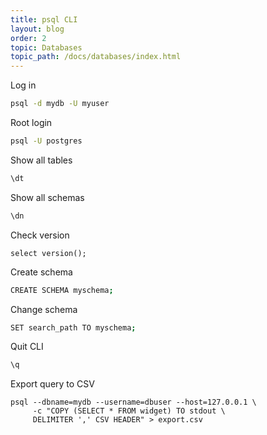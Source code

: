 ```yaml
---
title: psql CLI
layout: blog
order: 2
topic: Databases
topic_path: /docs/databases/index.html
---
```


Log in
```bash
psql -d mydb -U myuser
```

Root login
```bash
psql -U postgres
```

Show all tables
```bash
\dt
```

Show all schemas
```bash
\dn
```

Check version
```
select version();
```

Create schema
```bash
CREATE SCHEMA myschema;
```

Change schema
```bash
SET search_path TO myschema;
```

Quit CLI
```bash
\q
```

Export query to CSV
```
psql --dbname=mydb --username=dbuser --host=127.0.0.1 \
     -c "COPY (SELECT * FROM widget) TO stdout \
     DELIMITER ',' CSV HEADER" > export.csv
```